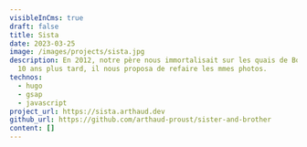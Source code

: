 ```yaml
---
visibleInCms: true
draft: false
title: Sista
date: 2023-03-25
image: /images/projects/sista.jpg
description: En 2012, notre père nous immortalisait sur les quais de Bordeaux.
  10 ans plus tard, il nous proposa de refaire les mmes photos.
technos:
  - hugo
  - gsap
  - javascript
project_url: https://sista.arthaud.dev
github_url: https://github.com/arthaud-proust/sister-and-brother
content: []
---
```

